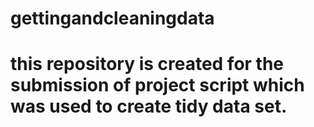 # gettingandcleaningdata
# this repository is created for the submission of project script which was used to create tidy data set.
